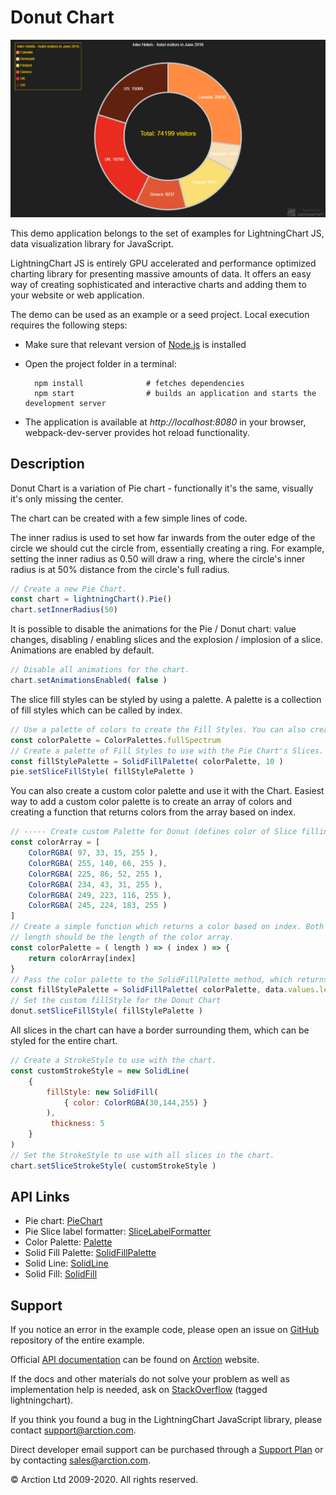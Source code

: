 # Donut Chart

![Donut Chart](donutChart.png)

This demo application belongs to the set of examples for LightningChart JS, data visualization library for JavaScript.

LightningChart JS is entirely GPU accelerated and performance optimized charting library for presenting massive amounts of data. It offers an easy way of creating sophisticated and interactive charts and adding them to your website or web application.

The demo can be used as an example or a seed project. Local execution requires the following steps:

- Make sure that relevant version of [Node.js](https://nodejs.org/en/download/) is installed
- Open the project folder in a terminal:

        npm install              # fetches dependencies
        npm start                # builds an application and starts the development server

- The application is available at *http://localhost:8080* in your browser, webpack-dev-server provides hot reload functionality.


## Description

Donut Chart is a variation of Pie chart - functionally it's the same, visually it's only missing the center.

The chart can be created with a few simple lines of code.

The inner radius is used to set how far inwards from the outer edge of the circle we should cut the circle from, essentially creating a ring.
For example, setting the inner radius as 0.50 will draw a ring, where the circle's inner radius is at 50% distance from the circle's full radius.

```javascript
// Create a new Pie Chart.
const chart = lightningChart().Pie()
chart.setInnerRadius(50)
```

It is possible to disable the animations for the Pie / Donut chart: value changes, disabling / enabling slices and the explosion / implosion of a slice.
Animations are enabled by default.

```javascript
// Disable all animations for the chart.
chart.setAnimationsEnabled( false )
```

The slice fill styles can be styled by using a palette. A palette is a collection of fill styles which can be called by index.

```javascript
// Use a palette of colors to create the Fill Styles. You can also create your own - check the ColorPalettes documentation for more info.
const colorPalette = ColorPalettes.fullSpectrum
// Create a palette of Fill Styles to use with the Pie Chart's Slices.
const fillStylePalette = SolidFillPalette( colorPalette, 10 )
pie.setSliceFillStyle( fillStylePalette )
```

You can also create a custom color palette and use it with the Chart.
Easiest way to add a custom color palette is to create an array of colors and creating a function that returns colors from the array based on index.

```javascript
// ----- Create custom Palette for Donut (defines color of Slice filling) ----
const colorArray = [
    ColorRGBA( 97, 33, 15, 255 ),
    ColorRGBA( 255, 140, 66, 255 ),
    ColorRGBA( 225, 86, 52, 255 ),
    ColorRGBA( 234, 43, 31, 255 ),
    ColorRGBA( 249, 223, 116, 255 ),
    ColorRGBA( 245, 224, 183, 255 )
]
// Create a simple function which returns a color based on index. Both parameters (length and index) can be used to create more complex functions -
// length should be the length of the color array.
const colorPalette = ( length ) => ( index ) => {
    return colorArray[index]
}
// Pass the color palette to the SolidFillPalette method, which returns a fillStyle palette that can be used with the Donut Chart
const fillStylePalette = SolidFillPalette( colorPalette, data.values.length)
// Set the custom fillStyle for the Donut Chart
donut.setSliceFillStyle( fillStylePalette )
```

All slices in the chart can have a border surrounding them, which can be styled for the entire chart.

```javascript
// Create a StrokeStyle to use with the chart.
const customStrokeStyle = new SolidLine(
    {
        fillStyle: new SolidFill(
            { color: ColorRGBA(30,144,255) }
        ),
         thickness: 5
    }
)
// Set the StrokeStyle to use with all slices in the chart.
chart.setSliceStrokeStyle( customStrokeStyle )
```


## API Links

* Pie chart: [PieChart]
* Pie Slice label formatter: [SliceLabelFormatter]
* Color Palette: [Palette]
* Solid Fill Palette: [SolidFillPalette]
* Solid Line: [SolidLine]
* Solid Fill: [SolidFill]


## Support

If you notice an error in the example code, please open an issue on [GitHub][0] repository of the entire example.

Official [API documentation][1] can be found on [Arction][2] website.

If the docs and other materials do not solve your problem as well as implementation help is needed, ask on [StackOverflow][3] (tagged lightningchart).

If you think you found a bug in the LightningChart JavaScript library, please contact support@arction.com.

Direct developer email support can be purchased through a [Support Plan][4] or by contacting sales@arction.com.

[0]: https://github.com/Arction/
[1]: https://www.arction.com/lightningchart-js-api-documentation/
[2]: https://www.arction.com
[3]: https://stackoverflow.com/questions/tagged/lightningchart
[4]: https://www.arction.com/support-services/

© Arction Ltd 2009-2020. All rights reserved.


[PieChart]: https://www.arction.com/lightningchart-js-api-documentation/v1.2.0/classes/piechart.html
[SliceLabelFormatter]: https://www.arction.com/lightningchart-js-api-documentation/v1.2.0/globals.html#slicelabelformatter
[Palette]: https://www.arction.com/lightningchart-js-api-documentation/v1.2.0/globals.html#palette
[SolidFillPalette]: https://www.arction.com/lightningchart-js-api-documentation/v1.2.0/globals.html#solidfillpalette
[SolidLine]: https://www.arction.com/lightningchart-js-api-documentation/v1.2.0/classes/solidline.html
[SolidFill]: https://www.arction.com/lightningchart-js-api-documentation/v1.2.0/classes/solidfill.html

